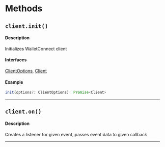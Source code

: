 # Methods

## `client.init()`

#### Description

Initializes WalletConnect client

#### Interfaces

[ClientOptions](/), [Client](/)

#### Example

```ts
init(options?: ClientOptions): Promise<Client>
```

---

## `client.on()`

#### Description

Creates a listener for given event, passes event data to given callback

---
